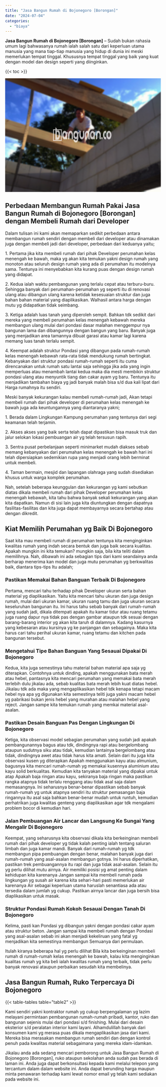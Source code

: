 ```yaml
---
title: "Jasa Bangun Rumah di Bojonegoro [Borongan]"
date: "2024-07-04"
categories: 
  - "biaya"
---
```


**Jasa Bangun Rumah di Bojonegoro \[Borongan\]** – Sudah bukan rahasia umum lagi bahwasanya rumah ialah salah satu dari keperluan utama manusia yang mana tiap-tiap manusia yang hidup di dunia ini meski memerlukan tempat tinggal. Khususnya tempat tinggal yang baik yang kuat dengan model dan design seperti yang diinginkan.

{{< toc >}}

![Jasa Bangun Rumah di Bojonegoro [Borongan]](/images/borong-bangunan-11.png)

## Perbedaan Membangun Rumah Pakai Jasa Bangun Rumah di Bojonegoro \[Borongan\] dengan Membeli Rumah dari Developer

Dalam tulisan ini kami akan memaparkan sedikit perbedaan antara membangun rumah sendiri dengan membeli dari developer atau dinamakan juga dengan membeli jadi dari developer, perbedaan dari keduanya yaitu;

1\. Pertama jika kita membeli rumah dari pihak Developer perumahan kelas menengah ke bawah, maka yg akan kita temukan yakni design rumah yang monoton atau seluruh design rumah yang ada di perumahan itu modelnya sama. Tentunya ini menyebabkan kita kurang puas dengan design rumah yang didapat.

2\. Kedua ialah waktu pembangunan yang terlalu cepat atau terburu-buru. Sehingga banyak dari perumahan-perumahan yg seperti itu di renovasi ulang atau dibangun ulang karena ketidak kesesuaian struktur dan juga bahan bahan material yang diaplikasikan. Walhasil antara harga dengan mutu yg didapatkan tidak seimbang.

3\. Ketiga adalah luas tanah yang diperoleh sempit. Bahkan tdk sedikit dari mereka yang membeli perumahan kelas menengah kebawah mereka membangun ulang mulai dari pondasi dasar malahan menggempur nya bangunan lama dan dibangunnya dengan bangun yang baru. Banyak juga yang menjadikan area tamannya dibuat garasi atau kamar lagi karena memang luas tanah terlalu sempit.

4\. Keempat adalah struktur Pondasi yang dibangun pada rumah-rumah kelas menengah kebawah rata-rata tidak mendukung rumah bertingkat. Kebanyakan dari struktur pondasi rumah-rumah seperti itu cuma direncanakan untuk rumah satu lantai saja sehingga jika ada yang ingin memperluas atau menambah lantai kedua maka dia mesti membikin struktur pondasi ulang atau menyuntik tiang dan cakar ayam yg baru. Tentunya itu menjadikan tambahan biaya yg jadi banyak malah bisa s/d dua kali lipat dari Harga rumahnya itu sendiri.

Meski banyak kekurangan kalau membeli rumah-rumah jadi, Akan tetapi membeli rumah dari pihak developer di perumahan kelas menengah ke bawah juga ada keuntungannya yang diantaranya yakni;

1\. Berada dalam Lingkungan Kampung perumahan yang tentunya dari segi keamanan telah terjamin.

2\. Akses akses yang baik serta telah dapat dipastikan bisa masuk truk dan jalur selokan lokasi pembuangan air yg telah tersusun rapih.

3\. Sentra pusat perbelanjaan seperti minimarket mudah diakses sebab memang kebanyakan dari perumahan kelas menengah ke bawah hari ini telah dipersiapkan sedemikian rupa yang menjadi orang lebih berminat untuk membeli.

4\. Taman bermain, mesjid dan lapangan olahraga yang sudah disediakan khusus untuk warga komplek perumahan.

Nah, setelah beberapa keunggulan dan kekurangan yg kami sebutkan diatas dikala membeli rumah dari pihak Developer perumahan kelas menengah kebawah, kita tahu bahwa banyak sekali kekurangan yang akan kita dapatkan. Namun di sisi lain juga kita diuntungkan dengan dapatnya fasilitas-fasilitas dan kita juga dapat membayarnya secara bertahap atau dengan dikredit.

## Kiat Memilih Perumahan yg Baik Di Bojonegoro

Saat kita mau membeli rumah di perumahan tentunya kita menginginkan kwalitas rumah yang indah secara bentuk dan juga baik secara kualitas. Apakah mungkin ini kita temukan? mungkin saja, bila kita teliti dalam memilihnya. Nah, dibawah ini ada sebagian tips dari kami seandainya anda berharap menerima kan model dan juga mutu perumahan yg berkwalitas baik, diantara tips-tips Itu adalah;

### Pastikan Memakai Bahan Banguan Terbaik Di Bojonegoro

Pertama, mencari tahu terhadap pihak Developer ukuran serta bahan material yg diaplikasikan. Yaitu kita mencari tahu ukuran dan juga design rumah, mulai dari ukuran kamar, ukuran ruang tamu dan juga ukuran secara keseluruhan bangunan itu. Ini harus tahu sebab banyak dari rumah-rumah yang sudah jadi, dikala ditempati apakah itu kamar tidur atau ruang tetamu juga ruang dapur nya tidak pas dengan gambar ataupun tdk sesuai dengan barang-barang interior yg akan kita taruh di dalamnya. Kadang kasurnya yang kebesaran atau kursinya yg ke panjangan dan sebagainya. Maka kita harus cari tahu perihal ukuran kamar, ruang tetamu dan kitchen pada bangunan tersebut.

### Mengetahui Tipe Bahan Banguan Yang Sesauai Dipakai Di Bojonegoro

Kedua, kita juga semestinya tahu material bahan material apa saja yg diterapkan. Contohnya untuk dinding, apakah menggunakan bata merah atau hebel, pantasnya kita mencari perumahan yang memakai bata merah terlebih dulu jikalau ada, sebab kualitas bata merah lebih kuat diatas hebel. Jikalau tdk ada maka yang mengaplikasikan hebel tdk kenapa tetapi macam hebel nya apa yg digunakan kita semestinya teliti juga yakni macam hebel yg pabrikasi bukan jenis hebel yang murahan atau malahan hebel yang reject. Jangan sampe kita temukan rumah yang memkai material asal-asalan.

### Pastikan Desain Banguan Pas Dengan Lingkungan Di Bojonegoro

Ketiga, kita observasi model sebagian perumahan yang sudah jadi apakah pembangunannya bagus atau tdk, dindingnya rapi atau bergelombang ataupun sudutnya siku atau tidak, kemudian lantainya bergelombang atau tidak, dindingnya awet atau tidak harus kita amati. Selain dari itu juga kita observasi kusen yg diterapkan Apakah menggunakan kayu atau almunium, bagusnya kita mencari rumah-rumah yg memakai kusennya aluminium atau kayu solid berkualitas. Kemudian kita tanyakan material yang dipakai untuk atap Apakah baja ringan atau kayu, sekiranya baja ringan maka pastikan rangka atapnya tidak terlalu renggang atau tidak asal saja dalam memasangnya. Ini seharusnya benar-benar dipastikan sebab banyak rumah-rumah yg untuk atapnya sendiri itu struktur pemasangan baja ringannya itu asal saja bahkan benar-benar mudah untuk runtuh, kemudian perhatrikan juga kwalitas genteng yang diaplikasikan agar tdk mengalami problem bocor di kemudian hari.

### Jalan Pembuangan Air Lancar dan Langsung Ke Sungai Yang Mengalir Di Bojonegoro

Keempat, yang seharusnya kita observasi dikala kita berkeinginan membeli rumah dari pihak developer yg tidak kalah penting ialah tentang saluran limbah dan juga kamar mandi. Banyak dari rumah-rumah yg tdk membangun pipa pembuangan dengan benar, malahan banyak juga dari rumah-rumah yang asal-asalan membangun gotnya. Ini harus diperhatikan, pastikan trek pembuangannya itu rapi dan juga tidak asal-asalan. Selain itu yg perlu dilihat mutu airnya. Air memiliki posisi yg amat penting dalam kehidupan kita karenanya Jangan sampai kita membeli rumah pada lingkungan yg susah air karena kita sehari-hari pasti memerlukan air karenanya Air sebagai keperluan utama haruslah senantiasa ada atau tersedia dalam jumlah yg cukup. Pastikan airnya lancar dan juga bersih bisa diaplikasikan untuk masak.

### Struktur Pondasi Rumah Kokoh Sesauai Dengan Tanah Di Bojonegoro

Kelima, pasti kan Pondasi yg dibangun yakni dengan pondasi cakar ayam atau struktur beton. Jangan sampai kita membeli rumah dengan Pondasi yang asal-asalan sebab ini akan menjadi kekeliruan yang fatal yg menjadikan kita semestinya membangun Semuanya dari permulaan.

Itulah kiranya beberapa hal yg perlu dilihat Bila kita berkeinginan membeli rumah di rumah-rumah kelas menengah ke bawah, kalau kita menginginkan kualitas rumah yg kita beli ialah kwalitas rumah yang terbaik, tidak perlu banyak renovasi ataupun perbaikan sesudah kita membelinya.

## Jasa Bangun Rumah, Ruko Terpercaya Di Bojonegoro

{{< table-tables table="table2" >}}

Kami sendiri yakni kontraktor rumah yg cukup berpengalaman yg lazim melayani permintaan pembangunan rumah-rumah pribadi, kantor, ruko dan bangunan sejenis mulai dari pondasi s/d finishing. Mulai dari desain eksterior s/d peralatan interior kami layani. Alhamdulillah banyak dari konsumen kami yg merasa puas dikala mengaplikasikan jasa dari kami. Mereka bisa merasakan membangun rumah sendiri dan dengan kontrol penuh pada kwalitas material sebagaimana yang mereka idam-idamkan.

Jikalau anda ada sedang mencari pemborong untuk Jasa Bangun Rumah di Bojonegoro \[Borongan\], ruko ataupun sekolahan anda sudah pas berada di laman ini. Anda juga dapat berkonsultasi kepada kami melalui telepon yang tercantum dalam dalam website ini. Anda dapat berunding harga maupun minta penawaran terhadap kami lewat nomor email yg telah kami sediakan pada website ini.
